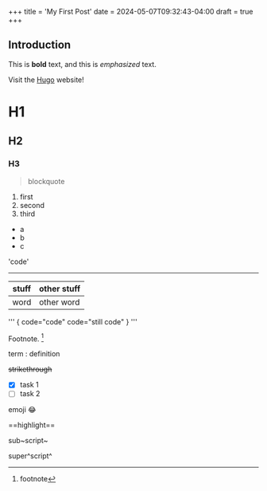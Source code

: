 +++
title = 'My First Post'
date = 2024-05-07T09:32:43-04:00
draft = true
+++
## Introduction

This is **bold** text, and this is *emphasized* text.

Visit the [Hugo](https://gohugo.io) website!

# H1

## H2

### H3

> blockquote

1. first
2. second
3. third

- a
- b
- c

'code'

---

| stuff | other stuff |
| ----- | ----- |
| word | other word |


'''
{
    code="code"
    code="still code"
}
'''

Footnote. [^1]

[^1]:footnote

term
: definition

~~strikethrough~~

- [x] task 1
- [ ] task 2

emoji :joy:

==highlight==

sub~script~

super^script^